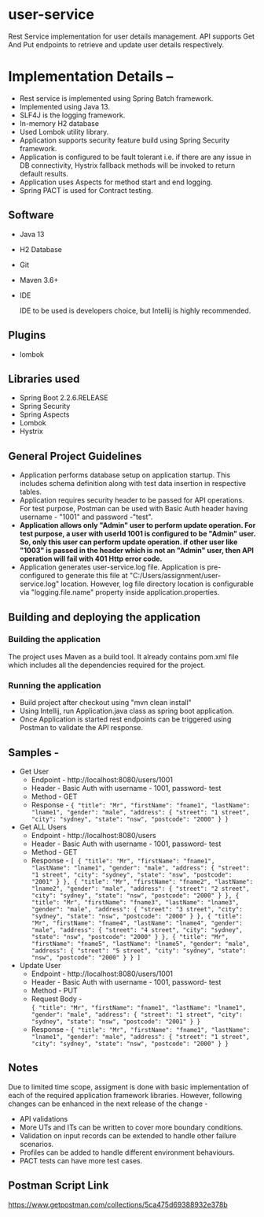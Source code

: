 # user-service
Rest Service implementation for user details management. 
API supports Get And Put endpoints to retrieve and update user details respectively.

# Implementation Details –

* Rest service is implemented using Spring Batch framework.
* Implemented using Java 13.
* SLF4J is the logging framework.
* In-memory H2 database
* Used Lombok utility library.
* Application supports security feature build using Spring Security framework. 
* Application is configured to be fault tolerant i.e. if there are any issue in DB connectivity, Hystrix fallback methods will be invoked to return default results.
* Application uses Aspects for method start and end logging.
* Spring PACT is used for Contract testing.

## Software

* Java 13
* H2 Database
* Git
* Maven 3.6+
* IDE 

    IDE to be used is developers choice, but Intellij is highly recommended.
    
## Plugins

* lombok

## Libraries used

* Spring Boot 2.2.6.RELEASE
* Spring Security
* Spring Aspects
* Lombok
* Hystrix

## General Project Guidelines
* Application performs database setup on application startup. This includes schema definition along with test data insertion in respective tables.
* Application requires security header to be passed for API operations. For test purpose, Postman can be used with Basic Auth header having username - "1001" and password -"test".
* **Application allows only "Admin" user to perform update operation. For test purpose, a user with userId 1001 is configured to be "Admin" user. So, only this user can perform update operation.
if other user like "1003" is passed in the header which is not an "Admin" user, then API operation will fail with 401 Http error code.**
* Application generates user-service.log file. Application is pre-configured to generate this file at "C:/Users/assignment/user-service.log" location.
However, log file directory location is configurable via "logging.file.name" property inside application.properties.

## Building and deploying the application

### Building the application
The project uses Maven as a build tool. It already contains
pom.xml file which includes all the dependencies required for the project.

### Running the application
* Build project after checkout using "mvn clean install"
* Using Intellij, run Application.java class as spring boot application.
* Once Application is started rest endpoints can be triggered using Postman to validate the API response. 


## Samples -
* Get User 
    * Endpoint - http://localhost:8080/users/1001
    * Header - Basic Auth with username - 1001, password- test
    * Method - GET
    * Response - 
        `{
            "title": "Mr",
            "firstName": "fname1",
            "lastName": "lname1",
            "gender": "male",
            "address": {
                "street": "1 street",
                "city": "sydney",
                "state": "nsw",
                "postcode": "2000"
            }
        }`
 * Get ALL Users 
     * Endpoint - http://localhost:8080/users
     * Header - Basic Auth with username - 1001, password- test
     * Method - GET
     * Response - 
         `[
              {
                  "title": "Mr",
                  "firstName": "fname1",
                  "lastName": "lname1",
                  "gender": "male",
                  "address": {
                      "street": "1 street",
                      "city": "sydney",
                      "state": "nsw",
                      "postcode": "2001"
                  }
              },
              {
                  "title": "Mr",
                  "firstName": "fname2",
                  "lastName": "lname2",
                  "gender": "male",
                  "address": {
                      "street": "2 street",
                      "city": "sydney",
                      "state": "nsw",
                      "postcode": "2000"
                  }
              },
              {
                  "title": "Mr",
                  "firstName": "fname3",
                  "lastName": "lname3",
                  "gender": "male",
                  "address": {
                      "street": "3 street",
                      "city": "sydney",
                      "state": "nsw",
                      "postcode": "2000"
                  }
              },
              {
                  "title": "Mr",
                  "firstName": "fname4",
                  "lastName": "lname4",
                  "gender": "male",
                  "address": {
                      "street": "4 street",
                      "city": "sydney",
                      "state": "nsw",
                      "postcode": "2000"
                  }
              },
              {
                  "title": "Mr",
                  "firstName": "fname5",
                  "lastName": "lname5",
                  "gender": "male",
                  "address": {
                      "street": "5 street",
                      "city": "sydney",
                      "state": "nsw",
                      "postcode": "2000"
                  }
              }
          ]`
* Update User 
    * Endpoint - http://localhost:8080/users/1001
    * Header - Basic Auth with username - 1001, password- test
    * Method - PUT
    * Request Body -  
        `{
            "title": "Mr",
            "firstName": "fname1",
            "lastName": "lname1",
            "gender": "male",
            "address": {
                "street": "1 street",
                "city": "sydney",
                "state": "nsw",
                "postcode": "2001"
            }
        }`
    * Response - 
        `{
            "title": "Mr",
            "firstName": "fname1",
            "lastName": "lname1",
            "gender": "male",
            "address": {
                "street": "1 street",
                "city": "sydney",
                "state": "nsw",
                "postcode": "2000"
            }
        }`
## Notes
   Due to limited time scope, assigment is done with basic implementation of each of the required application framework libraries.
   However, following changes can be enhanced in the next release of the change  -

   * API validations
   * More UTs and ITs can be written to cover more boundary conditions.
   * Validation on input records can be extended to handle other failure scenarios.
   * Profiles can be added to handle different environment behaviours.
   * PACT tests can have more test cases. 

## Postman Script Link
https://www.getpostman.com/collections/5ca475d69388932e378b
